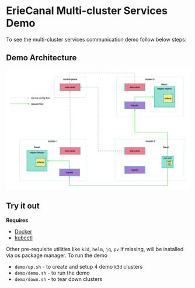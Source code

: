# ErieCanal Multi-cluster Services Demo

To see the multi-cluster services communication demo follow below steps:

## Demo Architecture

![](demo-arch.png)

## Try it out

**Requires**

* [Docker](https://docs.docker.com/get-docker/)
* [kubectl](https://kubernetes.io/docs/tasks/tools/)

Other pre-requisite utilities like `k3d`, `helm`, `jq`, `pv` if missing, will be installed via os package manager. To run the demo

- `demo/up.sh` - to create and setup 4 demo `k3d` clusters
- `demo/demo.sh` - to run the demo
- `demo/down.sh` - to tear down clusters